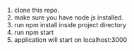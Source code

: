1. clone this repo.
2. make sure you have node js installed.
3. run npm install inside project directory
4. run npm start
5. application will start on localhost:3000
